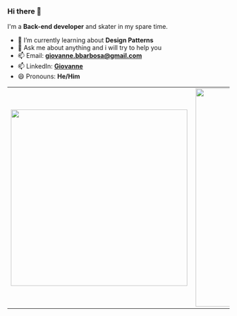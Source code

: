 ### Hi there 👋


I'm a **Back-end developer** and skater in my spare time.

- 🌱 I’m currently learning about **Design Patterns**
- 💬 Ask me about anything and i will try to help you
- 📫 Email: [**giovanne.bbarbosa@gmail.com**](mailto:giovanne.bbarbosa@gmail.com)
- 📫 LinkedIn: [**Giovanne**](https://www.linkedin.com/in/giovannebbarbosa)
- 😄 Pronouns: **He/Him**
<center>
<table>
    <tr>
        <td><img width="400px" align="left" src="https://github-readme-stats.vercel.app/api/top-langs/?username=g-barbosa&hide=html&layout=compact&theme=buefy" /></td>
        <td><img width="495px" align="left" src="https://github-readme-stats.vercel.app/api?username=g-barbosa&theme=buefy"/></td>
    </tr>   
</table>
</center> 
